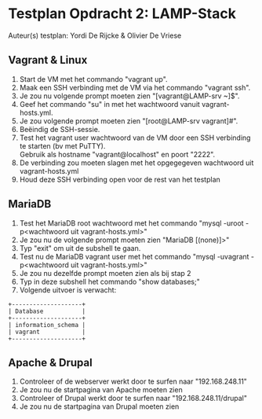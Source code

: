 # Testplan Opdracht 2: LAMP-Stack

Auteur(s) testplan: Yordi De Rijcke & Olivier De Vriese

## Vagrant & Linux
1. Start de VM met het commando "vagrant up".
2. Maak een SSH verbinding met de VM via het commando "vagrant ssh".
3. Je zou nu volgende prompt moeten zien "[vagrant@LAMP-srv ~]$".
4. Geef het commando "su" in met het wachtwoord vanuit vagrant-hosts.yml.  
5. Je zou volgende prompt moeten zien "[root@LAMP-srv vagrant]#".
6. Beëindig de SSH-sessie.
7. Test het vagrant user wachtwoord van de VM door een SSH verbinding te starten (bv met PuTTY).   
Gebruik als hostname "vagrant@localhost" en poort "2222".
8. De verbinding zou moeten slagen met het opgegegeven wachtwoord uit vagrant-hosts.yml
9. Houd deze SSH verbinding open voor de rest van het testplan

## MariaDB 
1. Test het MariaDB root wachtwoord met het commando "mysql -uroot -p\<wachtwoord uit vagrant-hosts.yml\>"
2. Je zou nu de volgende prompt moeten zien "MariaDB [(none)]>"
3. Typ "exit" om uit de subshell te gaan.
4. Test nu de MariaDB vagrant user met het commando "mysql -uvagrant -p\<wachtwoord uit vagrant-hosts.yml\>"
5. Je zou nu dezelfde prompt moeten zien als bij stap 2
6. Typ in deze subshell het commando "show databases;"
7. Volgende uitvoer is verwacht:   
```
+--------------------+      
| Database           |   
+--------------------+   
| information_schema |   
| vagrant            |   
+--------------------+   
```

## Apache & Drupal
1. Controleer of de webserver werkt door te surfen naar "192.168.248.11"
2. Je zou nu de startpagina van Apache moeten zien
3. Controleer of Drupal werkt door te surfen naar "192.168.248.11/drupal"
4. Je zou nu de startpagina van Drupal moeten zien
